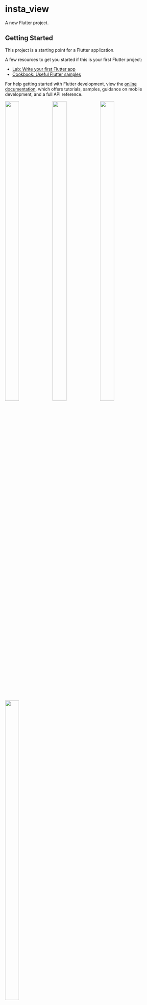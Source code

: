 # insta_view

A new Flutter project.

## Getting Started

This project is a starting point for a Flutter application.

A few resources to get you started if this is your first Flutter project:

- [Lab: Write your first Flutter app](https://docs.flutter.dev/get-started/codelab)
- [Cookbook: Useful Flutter samples](https://docs.flutter.dev/cookbook)

For help getting started with Flutter development, view the
[online documentation](https://docs.flutter.dev/), which offers tutorials,
samples, guidance on mobile development, and a full API reference.

<p>

<img src="https://user-images.githubusercontent.com/124335197/222903569-576bbbd6-97d3-4e88-a82a-c244a7dcfcee.png" height="50%" width="30%">
<img src="https://user-images.githubusercontent.com/124335197/222903566-bb6f8ff6-93d8-47ec-81a8-400707c64c29.png" height="50%" width="30%">
<img src="https://user-images.githubusercontent.com/124335197/222903539-6f00b832-86d5-4e12-a9f9-36e479938593.png" height="50%" width="30%">
<img src="https://user-images.githubusercontent.com/124335197/222903535-6002c389-da3b-4be8-9f56-ed8733ba6ac8.png" height="50%" width="30%">

</p>
